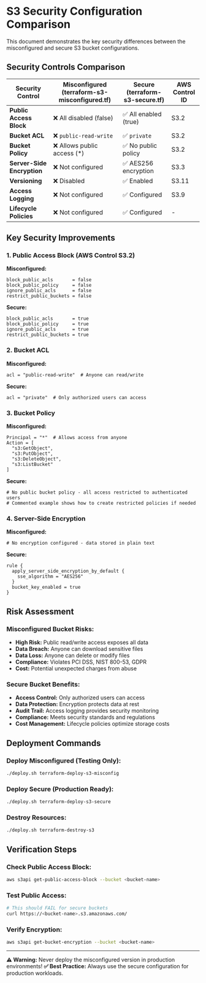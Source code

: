 # S3 Security Configuration Comparison

This document demonstrates the key security differences between the misconfigured and secure S3 bucket configurations.

## Security Controls Comparison

| Security Control | Misconfigured (terraform-s3-misconfigured.tf) | Secure (terraform-s3-secure.tf) | AWS Control ID |
|------------------|-----------------------------------------------|----------------------------------|----------------|
| **Public Access Block** | ❌ All disabled (false) | ✅ All enabled (true) | S3.2 |
| **Bucket ACL** | ❌ `public-read-write` | ✅ `private` | S3.2 |
| **Bucket Policy** | ❌ Allows public access (*) | ✅ No public policy | S3.2 |
| **Server-Side Encryption** | ❌ Not configured | ✅ AES256 encryption | S3.3 |
| **Versioning** | ❌ Disabled | ✅ Enabled | S3.11 |
| **Access Logging** | ❌ Not configured | ✅ Configured | S3.9 |
| **Lifecycle Policies** | ❌ Not configured | ✅ Configured | - |

## Key Security Improvements

### 1. Public Access Block (AWS Control S3.2)
**Misconfigured:**
```hcl
block_public_acls       = false
block_public_policy     = false
ignore_public_acls      = false
restrict_public_buckets = false
```

**Secure:**
```hcl
block_public_acls       = true
block_public_policy     = true
ignore_public_acls      = true
restrict_public_buckets = true
```

### 2. Bucket ACL
**Misconfigured:**
```hcl
acl = "public-read-write"  # Anyone can read/write
```

**Secure:**
```hcl
acl = "private"  # Only authorized users can access
```

### 3. Bucket Policy
**Misconfigured:**
```hcl
Principal = "*"  # Allows access from anyone
Action = [
  "s3:GetObject",
  "s3:PutObject", 
  "s3:DeleteObject",
  "s3:ListBucket"
]
```

**Secure:**
```hcl
# No public bucket policy - all access restricted to authenticated users
# Commented example shows how to create restricted policies if needed
```

### 4. Server-Side Encryption
**Misconfigured:**
```hcl
# No encryption configured - data stored in plain text
```

**Secure:**
```hcl
rule {
  apply_server_side_encryption_by_default {
    sse_algorithm = "AES256"
  }
  bucket_key_enabled = true
}
```

## Risk Assessment

### Misconfigured Bucket Risks:
- **High Risk:** Public read/write access exposes all data
- **Data Breach:** Anyone can download sensitive files
- **Data Loss:** Anyone can delete or modify files
- **Compliance:** Violates PCI DSS, NIST 800-53, GDPR
- **Cost:** Potential unexpected charges from abuse

### Secure Bucket Benefits:
- **Access Control:** Only authorized users can access
- **Data Protection:** Encryption protects data at rest
- **Audit Trail:** Access logging provides security monitoring
- **Compliance:** Meets security standards and regulations
- **Cost Management:** Lifecycle policies optimize storage costs

## Deployment Commands

### Deploy Misconfigured (Testing Only):
```bash
./deploy.sh terraform-deploy-s3-misconfig
```

### Deploy Secure (Production Ready):
```bash
./deploy.sh terraform-deploy-s3-secure
```

### Destroy Resources:
```bash
./deploy.sh terraform-destroy-s3
```

## Verification Steps

### Check Public Access Block:
```bash
aws s3api get-public-access-block --bucket <bucket-name>
```

### Test Public Access:
```bash
# This should FAIL for secure buckets
curl https://<bucket-name>.s3.amazonaws.com/
```

### Verify Encryption:
```bash
aws s3api get-bucket-encryption --bucket <bucket-name>
```

---
**⚠️ Warning:** Never deploy the misconfigured version in production environments!
**✅ Best Practice:** Always use the secure configuration for production workloads.